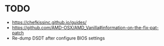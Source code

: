 # TODO

- https://chefkissinc.github.io/guides/
- https://github.com/AMD-OSX/AMD_Vanilla#information-on-the-fix-pat-patch
- Re-dump DSDT after configure BIOS settings
